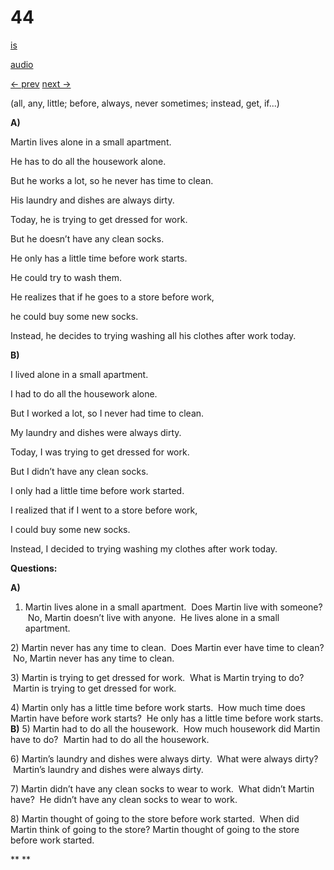 # 44

[is](../is/story_44.md)

[audio](../audio/story_44.mp3)

[← prev](../en/story_43.md)
[next →](../en/story_45.md)

(all, any, little; before, always, never sometimes;
instead, get, if...)

**A)**

Martin lives alone in a small apartment.

He has to do all the housework alone.

But he works a lot, so he never has time to clean.

His laundry and dishes are always dirty.

Today, he is trying to get dressed for work.

But he doesn’t have any clean socks.

He only has a little time before work starts.

He could try to wash them.

He realizes that if he goes to a store before work,

he could buy some new socks.

Instead, he decides to trying washing all his clothes after work today.

**B)**

I lived alone in a small apartment.

I had to do all the housework alone.

But I worked a lot, so I never had time to clean.

My laundry and dishes were always dirty.

Today, I was trying to get dressed for work.

But I didn’t have any clean socks.

I only had a little time before work started.

I realized that if I went to a store before work,

I could buy some new socks.

Instead, I decided to trying washing my clothes after work today.

**Questions:**

**A)**
1) Martin lives alone in a small apartment.  Does Martin live with
someone?  No, Martin doesn’t live with anyone.  He lives alone in a
small apartment.

2\) Martin never has any time to clean.  Does Martin ever have time to
clean?  No, Martin never has any time to clean.

3\) Martin is trying to get dressed for work.  What is Martin trying to
do?  Martin is trying to get dressed for work.

4\) Martin only has a little time before work starts.  How much time
does Martin have before work starts?  He only has a little time before
work starts.
**B)**
5) Martin had to do all the housework.  How much housework did Martin
have to do?  Martin had to do all the housework.

6\) Martin’s laundry and dishes were always dirty.  What were always
dirty?  Martin’s laundry and dishes were always dirty.

7\) Martin didn’t have any clean socks to wear to work.  What didn’t
Martin have?  He didn’t have any clean socks to wear to work.

8\) Martin thought of going to the store before work started.  When did
Martin think of going to the store? Martin thought of going to the store
before work started.

**
**
